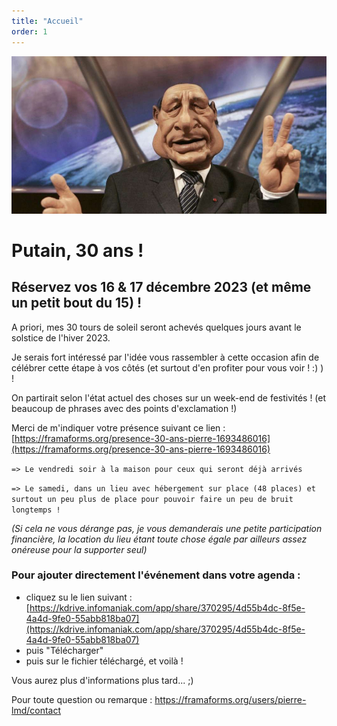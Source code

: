 ```yaml
---
title: "Accueil"
order: 1
---
```

![Image de la version de Chirac dans les Guignols de l'info avec son fameux "putain, 2ans  !"](/images/canal-ressuscite-les-guignols-pour-rendre-hommage-jacques-chirac.jpg)

# **Putain, 30 ans !**

## Réservez vos 16 & 17 décembre 2023 (et même un petit bout du 15) !

A priori, mes 30 tours de soleil seront achevés quelques jours avant le solstice de l'hiver 2023.

Je serais fort intéressé par l'idée vous rassembler à cette occasion afin de célébrer cette étape à vos côtés (et surtout d'en profiter pour vous voir ! :) ) !

On partirait selon l'état actuel des choses sur un week-end de festivités ! (et beaucoup de phrases avec des points d'exclamation !)



Merci de m'indiquer votre présence suivant ce lien : [https://framaforms.org/presence-30-ans-pierre-1693486016](https://framaforms.org/presence-30-ans-pierre-1693486016)



`=> Le vendredi soir à la maison pour ceux qui seront déjà arrivés
`

`=> Le samedi, dans un lieu avec hébergement sur place (48 places) et surtout un peu plus de place pour pouvoir faire un peu de bruit longtemps !`


_(Si cela ne vous dérange pas, je vous demanderais une petite participation financière, la location du lieu étant toute chose égale par ailleurs assez onéreuse pour la supporter seul)_

### Pour ajouter directement l'événement dans votre agenda :

- cliquez su le lien suivant : [https://kdrive.infomaniak.com/app/share/370295/4d55b4dc-8f5e-4a4d-9fe0-55abb818ba07](https://kdrive.infomaniak.com/app/share/370295/4d55b4dc-8f5e-4a4d-9fe0-55abb818ba07)
- puis "Télécharger"
- puis sur le fichier téléchargé, et voilà !



Vous aurez plus d'informations plus tard... ;)


Pour toute question ou remarque : [https://framaforms.org/users/pierre-lmd/contact ](https://framaforms.org/users/pierre-lmd/contact) 
